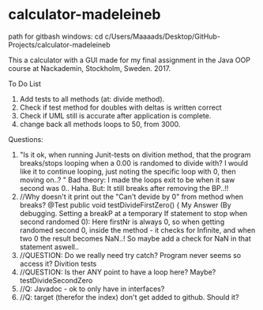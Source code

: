 # calculator-madeleineb

path for gitbash windows:
cd c/Users/Maaaads/Desktop/GitHub-Projects/calculator-madeleineb 

This a calculator with a GUI made for my final assignment in the Java OOP course at Nackademin, Stockholm, Sweden. 2017.

To Do List
1. Add tests to all methods (at: divide method).
1. Check if test method for doubles with deltas is written correct
1. Check if UML still is accurate after application is complete.
1. change back all methods loops to 50, from 3000.

Questions:
1. "Is it ok, when running Junit-tests on divition method, that the program breaks/stops looping when a 0.00 is randomed to divide with?  I would like it to continue looping, just noting the specific loop with 0, then moving on..? "
Bad theory: 
I made the loops exit to be when it saw second was 0.. Haha.
But:
It still breaks after removing the BP..!!
1. //Why doesn't it print out the "Can't devide by 0" from method when breaks?
	@Test
	public void testDivideFirstZero() {
  My Answer (By debugging. Setting a breakP at a temporary If statement to stop when second randomed 0):
  Here firstNr is always 0, so when getting randomed second 0, inside the method - it checks for Infinite, and when two 0 the result becomes NaN..! So maybe add a check for NaN in that statement aswell..
  1. 	//QUESTION: Do we really need try catch? Program never seems so access it? Divition tests
1. //QUESTION: Is ther ANY point to have a loop here? Maybe? testDivideSecondZero
1. //Q: Javadoc - ok to only have in interfaces? 
1. //Q: target (therefor the index) don't get added to github. Should it? 
